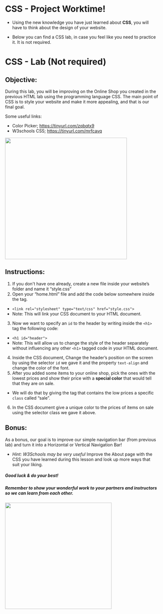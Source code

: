 # CSS - Project Worktime!

- Using the new knowledge you have just learned about **CSS**, you will have to think about the design of your website.
* Below you can find a CSS lab, in case you feel like you need to practice it. It is not required.


# CSS - Lab (Not required)

## Objective: 
During this lab, you will be improving on the Online Shop you created in the previous HTML lab using the programming language CSS.
The main point of CSS is to style your website and make it more appealing, and that is our final goal.

Some useful links:
- Color Picker; https://tinyurl.com/zqbqtx9
- W3schools CSS; https://tinyurl.com/mrfcavq




<img src="https://media.giphy.com/media/bpmNf92LmkoMw/giphy.gif" width="400">





## Instructions:  
1. If you don't have one already, create a new file inside your website’s folder and name it “style.css”
2. Open your “home.html” file and add the code below somewhere inside the <head> tag.
  - `<link rel="stylesheet" type="text/css" href="style.css">`
  - Note: This will link your CSS document to your HTML document.
3. Now we want to specify an `id` to the header by writing inside the `<h1>` tag the following code:
  - `<h1 id="header">`
  - Note: This will allow us to change the style of the header separately without influencing any other `<h1>` tagged code in your HTML document.
4. Inside the CSS document, Change the header’s position on the screen by using the selector `id` we gave it and the property `text-align` and change the color of the font.
5. After you added some items to your online shop, pick the ones with the lowest prices and show their price with a **special color** that would tell that they are on sale.
  - We will do that by giving the tag that contains the low prices a specific `class` called “sale”.
6. In the CSS document give a unique color to the prices of items on sale using the selector class we gave it above.


## Bonus:
As a bonus, our goal is to improve our simple navigation bar (from previous lab) and turn it into a Horizontal or Vertical Navigation Bar! 
  - *Hint: W3Schools may be very useful*
Improve the About page with the CSS you have learned during this lesson
and look up more ways that suit your liking.



##### Good luck & do your best!
##### Remember to show your wonderful work to your partners and instructors so we can learn from each other.
 
 



<img src="https://media.giphy.com/media/fuJPZBIIqzbt1kAYVc/giphy.gif" width="350">
